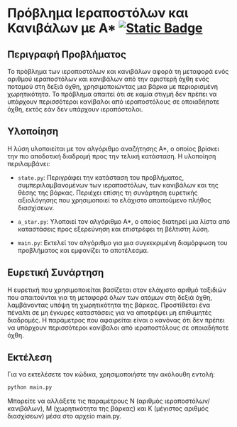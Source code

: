 # Πρόβλημα Ιεραποστόλων και Κανιβάλων με A* [![Static Badge](https://img.shields.io/badge/English-orange)](README.en.md)

## Περιγραφή Προβλήματος

Το πρόβλημα των ιεραποστόλων και κανιβάλων αφορά τη μεταφορά ενός αριθμού ιεραποστόλων και κανιβάλων από την αριστερή όχθη ενός ποταμού στη δεξιά όχθη, χρησιμοποιώντας μια βάρκα με περιορισμένη χωρητικότητα. Το πρόβλημα απαιτεί ότι σε καμία στιγμή δεν πρέπει να υπάρχουν περισσότεροι κανίβαλοι από ιεραποστόλους σε οποιαδήποτε όχθη, εκτός εάν δεν υπάρχουν ιεραπόστολοι.

## Υλοποίηση

Η λύση υλοποιείται με τον αλγόριθμο αναζήτησης A*, ο οποίος βρίσκει την πιο αποδοτική διαδρομή προς την τελική κατάσταση. Η υλοποίηση περιλαμβάνει:

- `state.py`: Περιγράφει την κατάσταση του προβλήματος, συμπεριλαμβανομένων των ιεραποστόλων, των κανιβάλων και της θέσης της βάρκας. Περιέχει επίσης τη συνάρτηση ευρετικής αξιολόγησης που χρησιμοποιεί το ελάχιστο απαιτούμενο πλήθος διασχίσεων.

- `a_star.py`: Υλοποιεί τον αλγόριθμο A*, ο οποίος διατηρεί μια λίστα από καταστάσεις προς εξερεύνηση και επιστρέφει τη βέλτιστη λύση.

- `main.py`: Εκτελεί τον αλγόριθμο για μια συγκεκριμένη διαμόρφωση του προβλήματος και εμφανίζει το αποτέλεσμα.

## Ευρετική Συνάρτηση

Η ευρετική που χρησιμοποιείται βασίζεται στον ελάχιστο αριθμό ταξιδιών που απαιτούνται για τη μεταφορά όλων των ατόμων στη δεξιά όχθη, λαμβάνοντας υπόψη τη χωρητικότητα της βάρκας. Προστίθεται ένα πέναλτι σε μη έγκυρες καταστάσεις για να αποτρέψει μη επιθυμητές διαδρομές. Η παράμετρος που αφαιρείται είναι ο κανόνας ότι δεν πρέπει να υπάρχουν περισσότεροι κανίβαλοι από ιεραποστόλους σε οποιαδήποτε όχθη.

## Εκτέλεση

Για να εκτελέσετε τον κώδικα, χρησιμοποιήστε την ακόλουθη εντολή:

```bash
python main.py 
```

Μπορείτε να αλλάξετε τις παραμέτρους N (αριθμός ιεραποστόλων/κανιβάλων), M (χωρητικότητα της βάρκας) και K (μέγιστος αριθμός διασχίσεων) μέσα στο αρχείο main.py.


